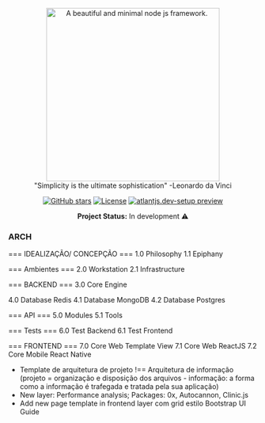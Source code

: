<p align="center">
<a href="https://github.com/matheusantonio208/atlantjs.dev-setup"><img src="https://github.com/matheusantonio208/atlantjs.dev-setup/blob/main/.brand/logo-atlantjs-git.svg" alt="A beautiful and minimal node js framework." width="350"></a><br>
"Simplicity is the ultimate sophistication" -Leonardo da Vinci
</p>
<p align="center">
<a href="https://github.com/matheusantonio208/atlantjs.dev-setup" target="__blank"><img alt="GitHub stars" src="https://img.shields.io/github/stars/matheusantonio208/atlantjs.dev-setup?style=social"></a>
<a href="https://github.com/matheusantonio208/atlantjs.dev-setup/blob/main/LICENSE"><img src="https://img.shields.io/github/license/matheusantonio208/atlantjs.dev-setup?label=License&message=MIT&color=green" alt="License"></a>
<a href="https://github.com/matheusantonio208/atlantjs.dev-setup/archive/main.zip" target="__blank"><img src="https://img.shields.io/static/v1?label=Download&message=ZIP&color=green" alt="atlantjs.dev-setup preview"></a>
</p>

<p align="center">
<b>Project Status:</b>  In development ⚠️
</p>


### ARCH
=== IDEALIZAÇÃO/ CONCEPÇÃO ===
1.0 Philosophy
1.1 Epiphany

=== Ambientes ===
2.0 Workstation
2.1 Infrastructure

=== BACKEND ===
3.0 Core Engine

4.0 Database Redis
4.1 Database MongoDB
4.2 Database Postgres

=== API ===
5.0 Modules
5.1 Tools

=== Tests ===
6.0 Test Backend
6.1 Test Frontend

=== FRONTEND ===
7.0 Core Web Template View
7.1 Core Web ReactJS
7.2 Core Mobile React Native


* Template de arquitetura de projeto !== Arquitetura de informação (projeto = organização e disposição dos arquivos - informação: a forma como a informação é trafegada e tratada pela sua aplicação)
* New layer: Performance analysis; Packages: 0x, Autocannon, Clinic.js
* Add new page template in frontend layer com grid estilo Bootstrap UI Guide